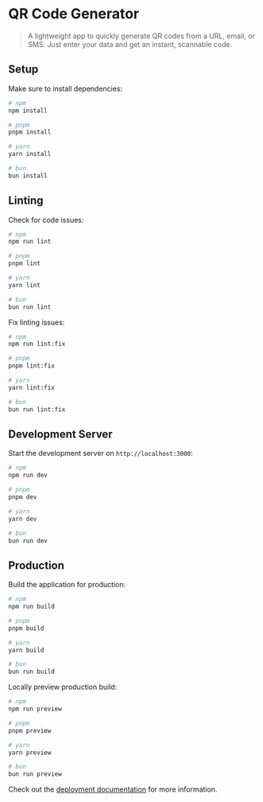 # QR Code Generator

> A lightweight app to quickly generate QR codes from a URL, email, or SMS. Just enter your data and get an instant, scannable code.

## Setup

Make sure to install dependencies:

```bash
# npm
npm install

# pnpm
pnpm install

# yarn
yarn install

# bun
bun install
```

## Linting

Check for code issues:

```bash
# npm
npm run lint

# pnpm
pnpm lint

# yarn
yarn lint

# bun
bun run lint
```

Fix linting issues:

```bash
# npm
npm run lint:fix

# pnpm
pnpm lint:fix

# yarn
yarn lint:fix

# bun
bun run lint:fix
```

## Development Server

Start the development server on `http://localhost:3000`:

```bash
# npm
npm run dev

# pnpm
pnpm dev

# yarn
yarn dev

# bun
bun run dev
```

## Production

Build the application for production:

```bash
# npm
npm run build

# pnpm
pnpm build

# yarn
yarn build

# bun
bun run build
```

Locally preview production build:

```bash
# npm
npm run preview

# pnpm
pnpm preview

# yarn
yarn preview

# bun
bun run preview
```

Check out the [deployment documentation](https://nuxt.com/docs/getting-started/deployment) for more information.

